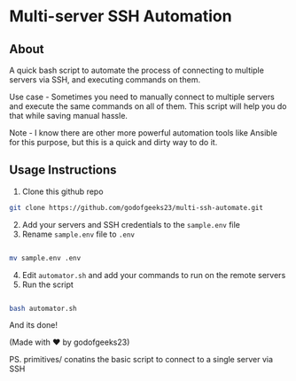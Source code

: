 # Multi-server SSH Automation

## About

A quick bash script to automate the process of connecting to multiple servers via SSH, and executing commands on them.

Use case - Sometimes you need to manually connect to multiple servers and execute the same commands on all of them. This script will help you do that while saving manual hassle.

Note - I know there are other more powerful automation tools like Ansible for this purpose, but this is a quick and dirty way to do it.

## Usage Instructions

1. Clone this github repo

```bash
git clone https://github.com/godofgeeks23/multi-ssh-automate.git
```

2. Add your servers and SSH credentials to the `sample.env` file
3. Rename `sample.env` file to `.env`

```bash

mv sample.env .env

```

4. Edit `automator.sh` and add your commands to run on the remote servers
5. Run the script

```bash

bash automator.sh

```

And its done!

(Made with ❤️ by godofgeeks23)

PS. primitives/ conatins the basic script to connect to a single server via SSH
